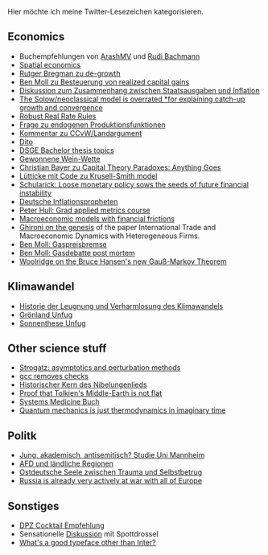 Hier möchte ich meine Twitter-Lesezeichen kategorisieren.

## Economics

- Buchempfehlungen von [ArashMV](https://x.com/ArashMV/status/1255440537752043528) und [Rudi Bachmann](https://x.com/BachmannRudi/status/1281282546618245121)
- [Spatial economics](https://x.com/amine_ouazad/status/1874217755106566306)
- [Rutger Bregman zu de-growth](https://x.com/rcbregman/status/1831227421896356126)
- [Ben Moll zu Besteuerung von realized capital gains](https://x.com/ben_moll/status/1830505624649519494)
- [Diskussion zum Zusammenhang zwischen Staatsausgaben und Inflation](https://x.com/BachmannRudi/status/1823457235563110894)
- [The Solow/neoclassical model is overrated *for explaining catch-up growth and convergence](https://x.com/BasilHalperin/status/1811058315008295134)
- [Robust Real Rate Rules](https://x.com/t_holden/status/1808512976451780961)
- [Frage zu endogenen Produktionsfunktionen](https://x.com/_LukasFreund_/status/1779182333628645584)
- [Kommentar zu CCvW/Landargument](https://x.com/JohannesNaegele/status/1257041452259069956)
- [Dito](https://x.com/ArashMV/status/1256934771768340480)
- [DSGE Bachelor thesis topics](https://x.com/JohannesNaegele/status/1248002459802337281)
- [Gewonnene Wein-Wette](https://x.com/JohannesNaegele/status/1197808329243930625)
- [Christian Bayer zu Capital Theory Paradoxes: Anything Goes](https://x.com/christianbaye13/status/1307628587995090946)
- [Lütticke mit Code zu Krusell-Smith model](https://x.com/RalphLuet/status/1300781629443637249)
- [Schularick: Loose monetary policy sows the seeds of future financial instability](https://x.com/MSchularick/status/1625518624441270274)
- [Deutsche Inflationspropheten](https://x.com/HrReisen/status/1288104060738924545)
- [Peter Hull: Grad applied metrics course](https://x.com/instrumenthull/status/1642127482462654464)
- [Macroeconomic models with financial frictions](https://x.com/td_econ/status/1749800414793646311)
- [Ghironi on the genesis](https://x.com/FabioGhironi/status/1538572330108014593) of the paper International Trade and Macroeconomic Dynamics with Heterogeneous Firms.
- [Ben Moll: Gaspreisbremse](https://x.com/ben_moll/status/1583192515905089539)
- [Ben Moll: Gasdebatte post mortem](https://x.com/ben_moll/status/1655837631756877824)
- [Woolridge on the Bruce Hansen's new Gauß-Markov Theorem](https://x.com/jmwooldridge/status/1492990971218440197)

## Klimawandel

- [Historie der Leugnung und Verharmlosung des Klimawandels](https://x.com/Stefan_Hajek/status/1428772355678130183)
- [Grönland Unfug](https://x.com/kevpluck/status/1222902802667540482)
- [Sonnenthese Unfug](https://x.com/RPWester/status/1143753597605294080)

## Other science stuff
- [Strogatz: asymptotics and perturbation methods](https://x.com/stevenstrogatz/status/1827061743417430153)
- [gcc removes checks](https://x.com/effectfully/status/1875750109029564436)
- [Historischer Kern des Nibelungenlieds](https://x.com/ThomasWalach/status/1874104603715002618)
- [Proof that Tolkien's Middle-Earth is not flat](https://x.com/fermatslibrary/status/1831287013233877215)
- [Systems Medicine Buch](https://x.com/patrickc/status/1771710576500322665)
- [Quantum mechanics is just thermodynamics in imaginary time](https://x.com/getjonwithit/status/1812573074363183494)

## Politk
- [Jung, akademisch, antisemitisch? Studie Uni Mannheim](https://x.com/0331gabriel/status/1844280479400464405)
- [AFD und ländliche Regionen](https://x.com/Julius_Ktxt/status/1870072058593378636)
- [Ostdeutsche Seele zwischen Trauma und Selbstbetrug](https://x.com/gripfeli/status/1824369623707295757)
- [Russia is already very actively at war with all of Europe](https://x.com/StasOlenchenko/status/1807419477992063310)

## Sonstiges

- [DPZ Cocktail Empfehlung](https://x.com/Fionnindy/status/1530141905375449088)
- Sensationelle [Diskussion](https://x.com/JohannesNaegele/status/1425881922073399300) mit Spottdrossel
- [What's a good typeface other than Inter?](https://x.com/darylginn/status/1559212268532862977)
